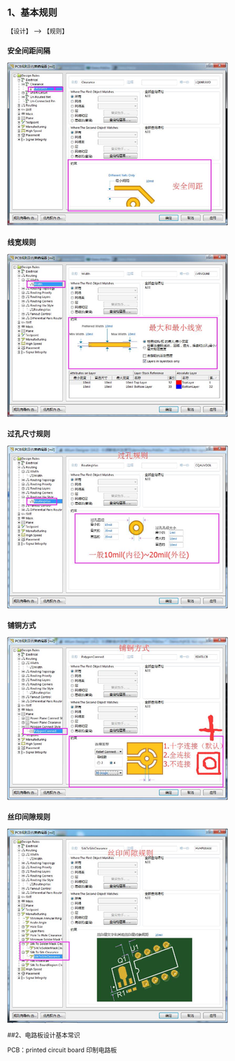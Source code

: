 

## 1、基本规则

【设计】 --> 【规则】

### 安全间距间隔

![](/assets/PCB设计环境.jpg)

### 线宽规则

![](/assets/PCB设计环境1.jpg)


### 过孔尺寸规则

![](/assets/PCB设计环境2.jpg)


### 铺铜方式

![](/assets/PCB设计环境3.jpg)

### 丝印间隙规则

![](/assets/PCB设计环境4.jpg)


##2、电路板设计基本常识

PCB：printed circuit board 印制电路板


